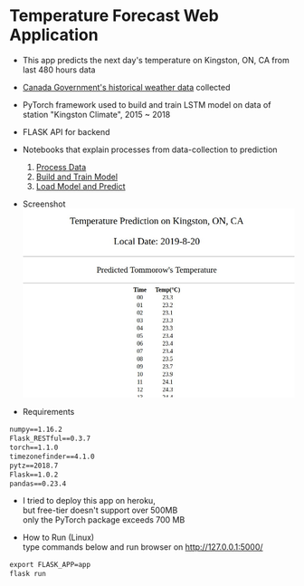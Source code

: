 # Temperature Forecast Web Application  

- This app predicts the next day's temperature on Kingston, ON, CA from last 480 hours data  

- [Canada Government's historical weather data](http://climate.weather.gc.ca/historical_data/search_historic_data_e.html) collected  

- PyTorch framework used to build and train LSTM model on data of station "Kingston Climate", 2015 ~ 2018  

- FLASK API for backend  

- Notebooks that explain processes from data-collection to prediction  
    1) [Process Data](https://github.com/sijoonlee/deep_learning/blob/master/rnn-weather-forcast-kingston/data_processing_v2.ipynb)  
    2) [Build and Train Model](https://github.com/sijoonlee/deep_learning/blob/master/rnn-weather-forcast-kingston/build_and_save_model_v2.ipynb)  
    3) [Load Model and Predict](https://github.com/sijoonlee/deep_learning/blob/master/rnn-weather-forcast-kingston/prediction_v2.ipynb)  

- Screenshot  
![Screenshot](Screenshot.png)  

- Requirements  
```
numpy==1.16.2
Flask_RESTful==0.3.7
torch==1.1.0
timezonefinder==4.1.0
pytz==2018.7
Flask==1.0.2
pandas==0.23.4
```

- I tried to deploy this app on heroku,   
but free-tier doesn't support over 500MB  
only the PyTorch package exceeds 700 MB  

- How to Run (Linux)  
type commands below and run browser on http://127.0.0.1:5000/   
```
export FLASK_APP=app
flask run
```



